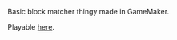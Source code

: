 Basic block matcher thingy made in GameMaker.

Playable [here](https://gx.games/games/yldsm0/block-matcher-thingy/).
